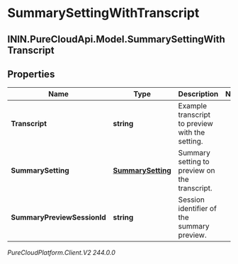 # SummarySettingWithTranscript

## ININ.PureCloudApi.Model.SummarySettingWithTranscript

## Properties

|Name | Type | Description | Notes|
|------------ | ------------- | ------------- | -------------|
| **Transcript** | **string** | Example transcript to preview with the setting. | |
| **SummarySetting** | [**SummarySetting**](SummarySetting) | Summary setting to preview on the transcript. | |
| **SummaryPreviewSessionId** | **string** | Session identifier of the summary preview. | |



_PureCloudPlatform.Client.V2 244.0.0_
